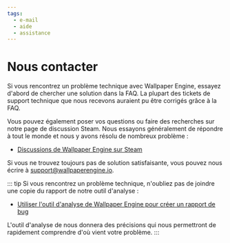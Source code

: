 ```yaml
---
tags:
  - e-mail
  - aide
  - assistance
---
```


# Nous contacter

Si vous rencontrez un problème technique avec Wallpaper Engine, essayez d'abord de chercher une solution dans la FAQ. La plupart des tickets de support technique que nous recevons auraient pu être corrigés grâce à la FAQ.

Vous pouvez également poser vos questions ou faire des recherches sur notre page de discussion Steam. Nous essayons généralement de répondre à tout le monde et nous y avons résolu de nombreux problème :

* [Discussions de Wallpaper Engine sur Steam](https://steamcommunity.com/app/431960/discussions/)

Si vous ne trouvez toujours pas de solution satisfaisante, vous pouvez nous écrire à [support@wallpaperengine.io](mailto:support@wallpaperengine.io?subject=Support%20Request).

::: tip
Si vous rencontrez un problème technique, n'oubliez pas de joindre une copie du rapport de notre outil d'analyse :

* [Utiliser l'outil d'analyse de Wallpaper Engine pour créer un rapport de bug](debug/scantool)

L'outil d'analyse de nous donnera des précisions qui nous permettront de rapidement comprendre d'où vient votre problème.
:::
